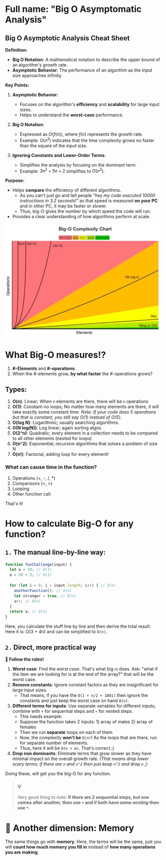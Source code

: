 # **Full name**: "Big O Asymptomatic Analysis"

## Big O Asymptotic Analysis Cheat Sheet

**Definition:**

- **Big O Notation**: A mathematical notation to describe the upper bound of an algorithm's growth rate.
- **Asymptotic Behavior**: The performance of an algorithm as the input size approaches infinity.

**Key Points:**

1. **Asymptotic Behavior**:
   - Focuses on the algorithm's **efficiency** and **scalability** for large input sizes.
   - Helps to understand the **worst-case** performance.

2. **Big O Notation**:
   - Expressed as $O(f(n))$, where $f(n)$ represents the growth rate.
   - Example: $O(n^2)$ indicates that the time complexity grows no faster than the square of the input size.

3. **Ignoring Constants and Lower-Order Terms**:
   - Simplifies the analysis by focusing on the dominant term.
   - Example: $3n^2 + 5n + 2$ simplifies to $O(n^2)$.

**Purpose:**

- Helps **compare** the efficiency of different algorithms.
  - As you can't just go and tell people *"hey my code executed 10000 instructions in 3.2 seconds!"* as that speed is measured **on your PC** and in other PC, it may be faster or slower.
  - Thus, big-O gives the number by which speed the code will run.
- Provides a clear understanding of how algorithms perform at scale.

![bigo](../../images/big-o.png)

# What Big-O measures!?

1. **#-Elements** and **#-operations**.
2. When the #-elements grow, **by what factor** the #-operations grows?

## Types:

1. **O(n)**: Linear; When `n` elements are there, there will be `n` operations
2. **O(1)**: Constant-no loops; No matter how many elements are there, it will take exactly some constant time. *Note: If your code does 5 operations but that is constant, you still say O(1) instead of O(5).*
3. **O(log N)**: Logarithmic; usually searching algorithms.
4. **O(N log(N))**: Log linear; again sorting algos.
5. **O(2^n)**: Quadratic; every element in a collection needs to be compared to all other elements (nested for loops)
6. **O(n^2)**: Exponential; recursive algorithms that solves a problem of size N
7. **O(n!)**: Factorial; adding loop for every element!

### What can cause **time** in the function?

1. Operations (+, -, /, *)
2. Comparisons (<, >)
3. Looping
4. Other function call.

That's it!

# How to calculate Big-O for any function?

## `1.` The manual line-by-line way:

```js
function funChallenge(input) {
  let a = 10; // O(1)
  a = 50 + 3; // O(1)

  for (let i = 0; i < input.length; i++) { // O(n)
    anotherFunction(); // O(n)
    let stranger = true; // O(n)
    a++; // O(n)
  }
  return a; // O(1)
}
```

Here, you calculate the stuff line by line and then derive the total result. Here it is: O(3 + 4n) and can be simplified to `O(n)`.

## `2.` Direct, more practical way

**📜 Follow the rules!**

1. **Worst case**: Find the *worst case*. That's what big-o does. Ask: "what if the item we are looking for is at the end of the array?" that will be the worst case.
2. **Remove constants**: Ignore constant factors as they are insignificant for large input sizes.
   - That means, if you have the `O(1 + n/2 + 1001)` then ignore the constants and just keep the worst case on hand `O(n)`.
3. **Different terms for inputs**: Use separate variables for different inputs; combine with `+` for sequential steps and `∗` for nested steps.
   - This needs example:
   - Suppose the function takes 2 inputs: 1) array of males 2) array of females
   - Then we run **separate** loops on each of them
   - Now, the complexity **won't be** `O(n)`! As the loops that are there, run for separate number of elements.
   - Thus, here it will be `O(n + m)`. That's correct ;)
4. **Drop non dominants**: Eliminate terms that grow slower as they have minimal impact on the overall growth rate. *(That means drop lower scary terms; if there are `n` and `n^2` then just keep `n^2` and drop `n` ;)*

Doing these, will get you the big-O for any function.

> ### 💡
> 
> Very good thing to note: **If there are 2 sequential steps, but one comes after another, then use `+` and if both have some *nesting* then use `*`.**

# 💎 Another dimension: Memory

The same things go with **memory**. Here, the terms will be the same, just you will **count how much memory you fill in** instead of **how many operations you are making**.

